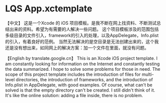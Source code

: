 # LQS App.xctemplate

【中文】
这是一个Xcode 的 iOS 项目模板。是我不断在网上找资料、不断测试总结出来的资料。希望为有需要的人解决一些问题。
这个项目模板涉及的范围包括多级目录的文件引入，framework的引入的处理，以及AppDelegate，Info.plist的引入，有着良好的范例。
当然无法解决的是空目录是无法创建出来的，这个我还是没有想出来，如同网上的解决方案：加一个文件在里面，就没有问题。


【English by translate.google.cn】
This is an Xcode iOS project template. I am constantly looking for information on the Internet and constantly testing the data summarized. I hope to solve some problems for those in need.
The scope of this project template includes the introduction of files for multi-level directories, the introduction of frameworks, and the introduction of Info.plist in AppDelegate, with good examples.
Of course, what can't be solved is that the empty directory can't be created. I still didn't think of it. It's like the online solution: adding a file inside, there is no problem.
